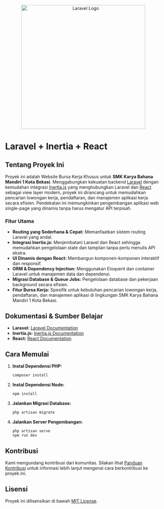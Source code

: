 <p align="center">
  <a href="https://laravel.com" target="_blank">
    <img src="https://imgs.search.brave.com/iiCbsXWf0m4HdUkITkxdoDbVkzMOdsADR_oY0fMYMxo/rs:fit:500:0:0:0/g:ce/aHR0cHM6Ly9hZGV2/YWl0LmNvbS9fbmV4/dC9pbWFnZT91cmw9/aHR0cHM6Ly9zdGF0/aWMuYWRldmFpdC5j/b20vMjAyMS8xMS9I/b3ctdG8tVXNlLUxh/cmF2ZWwtd2l0aC1S/ZWFjdC5qcy0lRTIl/ODAlOTMtMS03Njh4/NDAxLmpwZyZ3PTM4/NDAmcT0xMDA.jpeg" width="400" alt="Laravel Logo">
  </a>
</p>

# Laravel + Inertia + React

## Tentang Proyek Ini

Proyek ini adalah Website Bursa Kerja Khusus untuk **SMK Karya Bahana Mandiri 1 Kota Bekasi**. Menggabungkan kekuatan backend [Laravel](https://laravel.com) dengan kemudahan integrasi [Inertia.js](https://inertiajs.com) yang menghubungkan Laravel dan [React](https://reactjs.org) sebagai view layer modern, proyek ini dirancang untuk memudahkan pencarian lowongan kerja, pendaftaran, dan manajemen aplikasi kerja secara efisien. Pendekatan ini memungkinkan pengembangan aplikasi web single-page yang dinamis tanpa harus mengatur API terpisah.

### Fitur Utama

-   **Routing yang Sederhana & Cepat:** Memanfaatkan sistem routing Laravel yang andal.
-   **Integrasi Inertia.js:** Menjembatani Laravel dan React sehingga memudahkan pengelolaan state dan tampilan tanpa perlu menulis API ekstra.
-   **UI Dinamis dengan React:** Membangun komponen-komponen interaktif dan responsif.
-   **ORM & Dependency Injection:** Menggunakan Eloquent dan container Laravel untuk manajemen data dan dependensi.
-   **Migrasi Database & Queue Jobs:** Pengelolaan database dan pekerjaan background secara efisien.
-   **Fitur Bursa Kerja:** Spesifik untuk kebutuhan pencarian lowongan kerja, pendaftaran, dan manajemen aplikasi di lingkungan SMK Karya Bahana Mandiri 1 Kota Bekasi.

## Dokumentasi & Sumber Belajar

-   **Laravel:** [Laravel Documentation](https://laravel.com/docs)
-   **Inertia.js:** [Inertia.js Documentation](https://inertiajs.com/documentation)
-   **React:** [React Documentation](https://reactjs.org/docs/getting-started.html)

## Cara Memulai

1. **Instal Dependensi PHP:**
    ```bash
    composer install
    ```
2. **Instal Dependensi Node:**
    ```bash
    npm install
    ```
3. **Jalankan Migrasi Database:**
    ```bash
    php artisan migrate
    ```
4. **Jalankan Server Pengembangan:**
    ```bash
    php artisan serve
    npm run dev
    ```

## Kontribusi

Kami mengundang kontribusi dari komunitas. Silakan lihat [Panduan Kontribusi](https://laravel.com/docs/contributions) untuk informasi lebih lanjut mengenai cara berkontribusi ke proyek ini.

## Lisensi

Proyek ini dilisensikan di bawah [MIT License](https://opensource.org/licenses/MIT).
